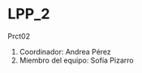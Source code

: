 <html>
	<head>
		<title> Práctica 2 </title>
	<head>
	<body>
		<h1> LPP_2 </h1>
		<text> Prct02 </text>
		<ol> 
			<li> Coordinador: Andrea Pérez </li>
			<li> Miembro del equipo: Sofía Pizarro </li>
		</ol>
	</body>
</html>
